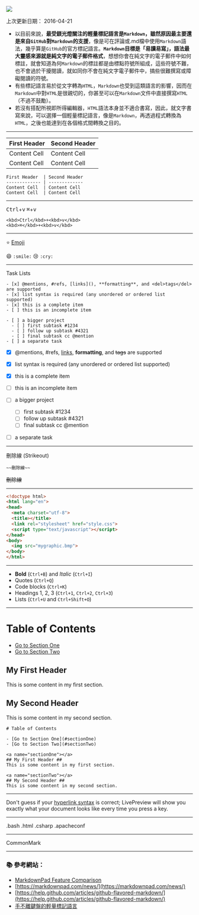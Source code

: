 ![](https://markdownpad.com/img/markdownpad2-weblogo.png)

上次更新日期： 2016-04-21  

- 以目前來說，**最受鎂光燈關注的輕量標記語言是`Markdown`，雖然原因最主要還是來自`GitHub`對`Markdown`的支援**，像是可在評論或.md檔中使用`Markdown`語法，幾乎算是`GitHub`的官方標記語言。**`Markdown`目標是「易讀易寫」，語法最大靈感來源就是純文字的電子郵件格式**，想想你會在純文字的電子郵件中如何標註，就會知道為何`Markdown`的標註都是由標點符號所組成，這些符號不難，也不會過於干擾閱讀，就如同你不會在純文字電子郵件中，搞些很難撰寫或障礙閱讀的符號。
- 有些標記語言易於從文字轉為`HTML`，`Markdown`也受到這類語言的影響，因而在`Markdown`中對`HTML`是很親切的，你甚至可以在`Markdown`文件中直接撰寫`HTML`（不過不鼓勵）。
- 若沒有搭配所視即所得編輯器，`HTML`語法本身並不適合書寫，因此，就文字書寫來說，可以選擇一個輕量標記語言，像是`Markdown`，再透過程式轉換為`HTML`，之後也能達到在各個格式間轉換之目的。

---
First Header  | Second Header
------------- | -------------
Content Cell  | Content Cell
Content Cell  | Content Cell

```
First Header  | Second Header
------------- | -------------
Content Cell  | Content Cell
Content Cell  | Content Cell
```

---
<kbd>Ctrl</kbd>+<kbd>v</kbd>
<kbd>⌘</kbd>+<kbd>v</kbd>

```
<kbd>Ctrl</kbd>+<kbd>v</kbd>
<kbd>⌘</kbd>+<kbd>v</kbd>
```
---
:star: [Emoji](http://www.emoji-cheat-sheet.com/)

:smile: `:smile:`
:cry: `:cry:`

---
Task Lists

``````````````````
- [x] @mentions, #refs, [links](), **formatting**, and <del>tags</del> are supported
- [x] list syntax is required (any unordered or ordered list supported)
- [x] this is a complete item
- [ ] this is an incomplete item

- [ ] a bigger project
  - [ ] first subtask #1234
  - [ ] follow up subtask #4321
  - [ ] final subtask cc @mention
- [ ] a separate task
``````````````````

- [x] @mentions, #refs, [links](), **formatting**, and <del>tags</del> are supported
- [x] list syntax is required (any unordered or ordered list supported)
- [x] this is a complete item
- [ ] this is an incomplete item

- [ ] a bigger project
  - [ ] first subtask #1234
  - [ ] follow up subtask #4321
  - [ ] final subtask cc @mention
- [ ] a separate task

---
刪除線 (Strikeout)

``````````````````
~~刪除線~~
``````````````````

~~刪除線~~

---

```html
<!doctype html>
<html lang="en">
<head>
  <meta charset="utf-8">
  <title></title>	
  <link rel="stylesheet" href="style.css">
  <script type="text/javascript"></script>
</head>
<body>
  <img src="mygraphic.bmp">
</body>
</html>
```

---

- **Bold** (`Ctrl+B`) and *Italic* (`Ctrl+I`)
- Quotes (`Ctrl+Q`)
- Code blocks (`Ctrl+K`)
- Headings 1, 2, 3 (`Ctrl+1`, `Ctrl+2`, `Ctrl+3`)
- Lists (`Ctrl+U` and `Ctrl+Shift+O`)

---

# Table of Contents

- [Go to Section One](#sectionOne)
- [Go to Section Two](#sectionTwo)

<a name="sectionOne"></a>
## My First Header ##
This is some content in my first section.

<a name="sectionTwo"></a>
## My Second Header ##
This is some content in my second section.


```
# Table of Contents

- [Go to Section One](#sectionOne)
- [Go to Section Two](#sectionTwo)

<a name="sectionOne"></a>
## My First Header ##
This is some content in my first section.

<a name="sectionTwo"></a>
## My Second Header ##
This is some content in my second section.
```

---

Don't guess if your [hyperlink syntax](http://markdownpad.com) is correct; LivePreview will show you exactly what your document looks like every time you press a key.

---

.bash
.html
.csharp
.apacheconf

---


CommonMark

---


### :books: 參考網站：
- [MarkdownPad Feature Comparison](http://markdownpad.com/compare.html)
- [https://markdownpad.com/news/](https://markdownpad.com/news/)
- [https://help.github.com/articles/github-flavored-markdown/](https://help.github.com/articles/github-flavored-markdown/)
- [手不離鍵盤的輕量標記語言](http://www.ithome.com.tw/node/84872)